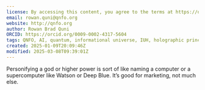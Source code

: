 ```yaml
---
license: By accessing this content, you agree to the terms at https://qnfo.org/LICENSE
email: rowan.quni@qnfo.org
website: http://qnfo.org
author: Rowan Brad Quni
ORCID: https://orcid.org/0009-0002-4317-5604
tags: QNFO, AI, quantum, informational universe, IUH, holographic principle
created: 2025-01-09T20:09:46Z
modified: 2025-03-08T09:39:01Z
---
```


Personifying a god or higher power is sort of like naming a computer or a supercomputer like Watson or Deep Blue. It’s good for marketing, not much else.
